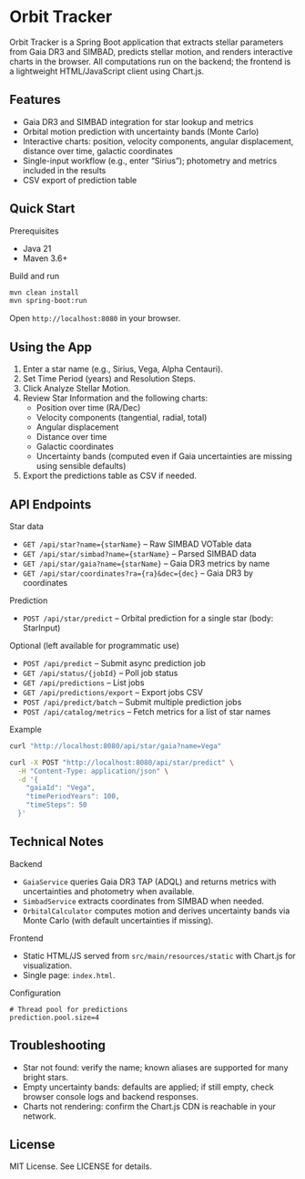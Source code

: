 # Orbit Tracker

Orbit Tracker is a Spring Boot application that extracts stellar parameters from Gaia DR3 and SIMBAD, predicts stellar motion, and renders interactive charts in the browser. All computations run on the backend; the frontend is a lightweight HTML/JavaScript client using Chart.js.

## Features

- Gaia DR3 and SIMBAD integration for star lookup and metrics
- Orbital motion prediction with uncertainty bands (Monte Carlo)
- Interactive charts: position, velocity components, angular displacement, distance over time, galactic coordinates
- Single-input workflow (e.g., enter “Sirius”); photometry and metrics included in the results
- CSV export of prediction table

## Quick Start

Prerequisites
- Java 21
- Maven 3.6+

Build and run
```bash
mvn clean install
mvn spring-boot:run
```

Open `http://localhost:8080` in your browser.

## Using the App

1) Enter a star name (e.g., Sirius, Vega, Alpha Centauri).
2) Set Time Period (years) and Resolution Steps.
3) Click Analyze Stellar Motion.
4) Review Star Information and the following charts:
   - Position over time (RA/Dec)
   - Velocity components (tangential, radial, total)
   - Angular displacement
   - Distance over time
   - Galactic coordinates
   - Uncertainty bands (computed even if Gaia uncertainties are missing using sensible defaults)
5) Export the predictions table as CSV if needed.

## API Endpoints

Star data
- `GET /api/star?name={starName}` – Raw SIMBAD VOTable data
- `GET /api/star/simbad?name={starName}` – Parsed SIMBAD data
- `GET /api/star/gaia?name={starName}` – Gaia DR3 metrics by name
- `GET /api/star/coordinates?ra={ra}&dec={dec}` – Gaia DR3 by coordinates

Prediction
- `POST /api/star/predict` – Orbital prediction for a single star (body: StarInput)

Optional (left available for programmatic use)
- `POST /api/predict` – Submit async prediction job
- `GET /api/status/{jobId}` – Poll job status
- `GET /api/predictions` – List jobs
- `GET /api/predictions/export` – Export jobs CSV
- `POST /api/predict/batch` – Submit multiple prediction jobs
- `POST /api/catalog/metrics` – Fetch metrics for a list of star names

Example
```bash
curl "http://localhost:8080/api/star/gaia?name=Vega"

curl -X POST "http://localhost:8080/api/star/predict" \
  -H "Content-Type: application/json" \
  -d '{
    "gaiaId": "Vega",
    "timePeriodYears": 100,
    "timeSteps": 50
  }'
```

## Technical Notes

Backend
- `GaiaService` queries Gaia DR3 TAP (ADQL) and returns metrics with uncertainties and photometry when available.
- `SimbadService` extracts coordinates from SIMBAD when needed.
- `OrbitalCalculator` computes motion and derives uncertainty bands via Monte Carlo (with default uncertainties if missing).

Frontend
- Static HTML/JS served from `src/main/resources/static` with Chart.js for visualization.
- Single page: `index.html`.

Configuration
```properties
# Thread pool for predictions
prediction.pool.size=4
```

## Troubleshooting

- Star not found: verify the name; known aliases are supported for many bright stars.
- Empty uncertainty bands: defaults are applied; if still empty, check browser console logs and backend responses.
- Charts not rendering: confirm the Chart.js CDN is reachable in your network.

## License

MIT License. See LICENSE for details.
